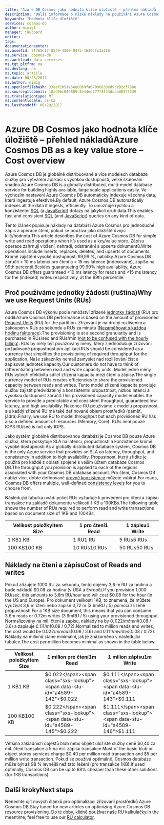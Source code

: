 ```yaml
---
title: "Azure DB Cosmos jako hodnota klíče úložiště – přehled nákladů | Microsoft Docs"
description: "Další informace o nízké náklady na používání Azure Cosmos DB jako úložiště hodnota klíče."
keywords: "Hodnota klíče úložiště"
services: cosmos-db
author: mimig1
manager: jhubbard
editor: 
tags: 
documentationcenter: 
ms.assetid: 7f765c17-8549-4509-9475-46394fc3a218
ms.service: cosmos-db
ms.workload: data-services
ms.tgt_pltfrm: na
ms.devlang: na
ms.topic: article
ms.date: 08/28/2017
ms.author: mimig
ms.openlocfilehash: 33eef1b51a5ee00b0fa67096030ed9ce92cf768e
ms.sourcegitcommit: 18ad9bc049589c8e44ed277f8f43dcaa483f3339
ms.translationtype: MT
ms.contentlocale: cs-CZ
ms.lasthandoff: 08/29/2017
---
```

# <a name="azure-cosmos-db-as-a-key-value-store--cost-overview"></a><span data-ttu-id="a4589-104">Azure DB Cosmos jako hodnota klíče úložiště – přehled nákladů</span><span class="sxs-lookup"><span data-stu-id="a4589-104">Azure Cosmos DB as a key value store – Cost overview</span></span>

<span data-ttu-id="a4589-105">Azure Cosmos DB je globálně distribuované a více modelech databáze služby pro vytváření aplikací s vysokou dostupností, velké škálování snadno.</span><span class="sxs-lookup"><span data-stu-id="a4589-105">Azure Cosmos DB is a globally distributed, multi-model database service for building highly available, large scale applications easily.</span></span> <span data-ttu-id="a4589-106">Ve výchozím nastavení Azure Cosmos DB automaticky indexuje všechna data, která ingestuje efektivně.</span><span class="sxs-lookup"><span data-stu-id="a4589-106">By default, Azure Cosmos DB automatically indexes all the data it ingests, efficiently.</span></span> <span data-ttu-id="a4589-107">To umožňuje rychlou a konzistentní [SQL](documentdb-sql-query.md) (a [JavaScript](programming.md)) dotazy na jakýkoli druh data.</span><span class="sxs-lookup"><span data-stu-id="a4589-107">This enables fast and consistent [SQL](documentdb-sql-query.md) (and [JavaScript](programming.md)) queries on any kind of data.</span></span> 

<span data-ttu-id="a4589-108">Tento článek popisuje náklady na databázi Azure Cosmos pro jednoduché zápis a operace čtení, pokud se používá jako úložiště dvojic klíč/hodnota.</span><span class="sxs-lookup"><span data-stu-id="a4589-108">This article describes the cost of Azure Cosmos DB for simple write and read operations when it’s used as a key/value store.</span></span> <span data-ttu-id="a4589-109">Zápisu operace zahrnují vložení, nahradí, odstranění a upserts dokumentů.</span><span class="sxs-lookup"><span data-stu-id="a4589-109">Write operations include inserts, replaces, deletes, and upserts of documents.</span></span> <span data-ttu-id="a4589-110">Kromě zajištění vysoké dostupnosti 99,99 %, nabídky Azure Cosmos DB zaručit < 10 ms latenci pro čtení a < 15 ms latence (indexované), zapíše na 99th percentil.</span><span class="sxs-lookup"><span data-stu-id="a4589-110">Besides guaranteeing 99.99% high availability, Azure Cosmos DB offers guaranteed <10 ms latency for reads and <15 ms latency for the (indexed) writes respectively, at the 99th percentile.</span></span> 

## <a name="why-we-use-request-units-rus"></a><span data-ttu-id="a4589-111">Proč používáme jednotky žádosti (ruština)</span><span class="sxs-lookup"><span data-stu-id="a4589-111">Why we use Request Units (RUs)</span></span>

<span data-ttu-id="a4589-112">Azure Cosmos DB výkonu podle množství zřízené [jednotky žádosti](request-units.md) (RU) pro oddíl.</span><span class="sxs-lookup"><span data-stu-id="a4589-112">Azure Cosmos DB performance is based on the amount of provisioned [Request Units](request-units.md) (RU) for the partition.</span></span> <span data-ttu-id="a4589-113">Zřizování je na druhý rozlišením a zakoupen v RUs za sekundu a RUs za minutu ([Nezaměňovat s každou hodinu fakturace](https://azure.microsoft.com/pricing/details/cosmos-db/)).</span><span class="sxs-lookup"><span data-stu-id="a4589-113">The provisioning is at a second granularity and is purchased in RUs/sec and RUs/min ([not to be confused with the hourly billing](https://azure.microsoft.com/pricing/details/cosmos-db/)).</span></span> <span data-ttu-id="a4589-114">RUs by měly být považovány měny, který zjednodušuje zřizování požadované propustnost pro aplikaci.</span><span class="sxs-lookup"><span data-stu-id="a4589-114">RUs should be considered as a currency that simplifies the provisioning of required throughput for the application.</span></span> <span data-ttu-id="a4589-115">Naše zákazníky nemají zamyslet nad rozlišování číst a zapisovat jednotek kapacity.</span><span class="sxs-lookup"><span data-stu-id="a4589-115">Our customers do not have to think of differentiating between read and write capacity units.</span></span> <span data-ttu-id="a4589-116">Model jedné měny RUs vytvoří efektivitu sdílet zřízená kapacita mezi čtení a zápisy.</span><span class="sxs-lookup"><span data-stu-id="a4589-116">The single currency model of RUs creates efficiencies to share the provisioned capacity between reads and writes.</span></span> <span data-ttu-id="a4589-117">Tento model zřízená kapacita povoluje službu zajistit předvídatelný a konzistentní propustnost, nízkou latencí a vysokou dostupnost zaručit.</span><span class="sxs-lookup"><span data-stu-id="a4589-117">This provisioned capacity model enables the service to provide a predictable and consistent throughput, guaranteed low latency, and high availability.</span></span> <span data-ttu-id="a4589-118">Nakonec RU používáme k modelu propustnost, ale každý zřízené RU má také definované objem prostředků (paměť, jádra).</span><span class="sxs-lookup"><span data-stu-id="a4589-118">Finally, we use RU to model throughput but each provisioned RU has also a defined amount of resources (Memory, Core).</span></span> <span data-ttu-id="a4589-119">RU/s není pouze IOPS.</span><span class="sxs-lookup"><span data-stu-id="a4589-119">RU/sec is not only IOPS.</span></span>

<span data-ttu-id="a4589-120">Jako systém globálně distribuovanou databázi je Cosmos DB pouze Azure služba, která poskytuje SLA na latenci, propustnosti a konzistence kromě vysoké dostupnosti.</span><span class="sxs-lookup"><span data-stu-id="a4589-120">As a globally distributed database system, Cosmos DB is the only Azure service that provides an SLA on latency, throughput, and consistency in addition to high availability.</span></span> <span data-ttu-id="a4589-121">Propustnost, který zřídíte je použitá pro každé z oblastí spojené s vaším účtem databáze Cosmos DB.</span><span class="sxs-lookup"><span data-stu-id="a4589-121">The throughput you provision is applied to each of the regions associated with your Cosmos DB database account.</span></span> <span data-ttu-id="a4589-122">Pro čtení, Cosmos DB nabízí více, dobře definované [úrovně konzistence](consistency-levels.md) můžete vybírat.</span><span class="sxs-lookup"><span data-stu-id="a4589-122">For reads, Cosmos DB offers multiple, well-defined [consistency levels](consistency-levels.md) for you to choose from.</span></span> 

<span data-ttu-id="a4589-123">Následující tabulka uvádí počet RUs vyžaduje k provedení pro čtení a zápisu transakce na základě dokumentu velikosti 1 KB a 100KBs.</span><span class="sxs-lookup"><span data-stu-id="a4589-123">The following table shows the number of RUs required to perform read and write transactions based on document size of 1KB and 100KBs.</span></span>

|<span data-ttu-id="a4589-124">Velikost položky</span><span class="sxs-lookup"><span data-stu-id="a4589-124">Item Size</span></span>|<span data-ttu-id="a4589-125">1 pro čtení</span><span class="sxs-lookup"><span data-stu-id="a4589-125">1 Read</span></span>|<span data-ttu-id="a4589-126">1 zápisu</span><span class="sxs-lookup"><span data-stu-id="a4589-126">1 Write</span></span>|
|-------------|------|-------|
|<span data-ttu-id="a4589-127">1 KB</span><span class="sxs-lookup"><span data-stu-id="a4589-127">1 KB</span></span>|<span data-ttu-id="a4589-128">1 RU</span><span class="sxs-lookup"><span data-stu-id="a4589-128">1 RU</span></span>|<span data-ttu-id="a4589-129">5 RUs</span><span class="sxs-lookup"><span data-stu-id="a4589-129">5 RUs</span></span>|
|<span data-ttu-id="a4589-130">100 KB</span><span class="sxs-lookup"><span data-stu-id="a4589-130">100 KB</span></span>|<span data-ttu-id="a4589-131">10 RUs</span><span class="sxs-lookup"><span data-stu-id="a4589-131">10 RUs</span></span>|<span data-ttu-id="a4589-132">50 RUs</span><span class="sxs-lookup"><span data-stu-id="a4589-132">50 RUs</span></span>|

## <a name="cost-of-reads-and-writes"></a><span data-ttu-id="a4589-133">Náklady na čtení a zápisu</span><span class="sxs-lookup"><span data-stu-id="a4589-133">Cost of Reads and writes</span></span>

<span data-ttu-id="a4589-134">Pokud zřizujete 1000 RU za sekundu, tento objemy 3,6 m RU za hodinu a bude nákladů $0.08 za hodinu (v USA a Evropě).</span><span class="sxs-lookup"><span data-stu-id="a4589-134">If you provision 1,000 RU/sec, this amounts to 3.6m RU/hour and will cost $0.08 for the hour (in the US and Europe).</span></span> <span data-ttu-id="a4589-135">Pro dokument velikosti 1KB, to znamená, že můžete využívat 3,6 m čtení nebo zapíše 0,72 m (3.6mRU / 5) pomocí zřízené propustnosti.</span><span class="sxs-lookup"><span data-stu-id="a4589-135">For a 1KB size document, this means that you can consume 3.6m reads or 0.72m writes (3.6mRU / 5) using your provisioned throughput.</span></span> <span data-ttu-id="a4589-136">Normalizovány na mil. čtení a zápisu, náklady na by $0,022 /m čtení ($0.08 / 3,6) a zapisuje $0.111/ m ($0.08 / 0,72).</span><span class="sxs-lookup"><span data-stu-id="a4589-136">Normalized to million reads and writes, the cost would be $0.022 /m reads ($0.08 / 3.6) and $0.111/m writes ($0.08 / 0.72).</span></span> <span data-ttu-id="a4589-137">Náklady na milionů stane minimální, jak je znázorněno v následující tabulce.</span><span class="sxs-lookup"><span data-stu-id="a4589-137">The cost per million becomes minimal as shown in the table below.</span></span>

|<span data-ttu-id="a4589-138">Velikost položky</span><span class="sxs-lookup"><span data-stu-id="a4589-138">Item Size</span></span>|<span data-ttu-id="a4589-139">1 milion pro čtení</span><span class="sxs-lookup"><span data-stu-id="a4589-139">1m Read</span></span>|<span data-ttu-id="a4589-140">1 milion zápisu</span><span class="sxs-lookup"><span data-stu-id="a4589-140">1m Write</span></span>|
|-------------|-------|--------|
|<span data-ttu-id="a4589-141">1 KB</span><span class="sxs-lookup"><span data-stu-id="a4589-141">1 KB</span></span>|<span data-ttu-id="a4589-142">$0.022</span><span class="sxs-lookup"><span data-stu-id="a4589-142">$0.022</span></span>|<span data-ttu-id="a4589-143">$0.111</span><span class="sxs-lookup"><span data-stu-id="a4589-143">$0.111</span></span>|
|<span data-ttu-id="a4589-144">100 KB</span><span class="sxs-lookup"><span data-stu-id="a4589-144">100 KB</span></span>|<span data-ttu-id="a4589-145">$0.222</span><span class="sxs-lookup"><span data-stu-id="a4589-145">$0.222</span></span>|<span data-ttu-id="a4589-146">$1.111</span><span class="sxs-lookup"><span data-stu-id="a4589-146">$1.111</span></span>|


<span data-ttu-id="a4589-147">Většina základních objektů blob nebo objekt úložiště služby ceně $0,40 za mil. čtení transakce a 5 na mil. zápisu transakce.</span><span class="sxs-lookup"><span data-stu-id="a4589-147">Most of the basic blob or object stores services charge $0.40 per million read transaction and $5 per million write transaction.</span></span> <span data-ttu-id="a4589-148">Pokud se používá optimálně, Cosmos databáze může být až 98 % levnější než tato řešení (pro transakce 1KB).</span><span class="sxs-lookup"><span data-stu-id="a4589-148">If used optimally, Cosmos DB can be up to 98% cheaper than these other solutions (for 1KB transactions).</span></span>

## <a name="next-steps"></a><span data-ttu-id="a4589-149">Další kroky</span><span class="sxs-lookup"><span data-stu-id="a4589-149">Next steps</span></span>

<span data-ttu-id="a4589-150">Nenechte ujít nových článků pro optimalizaci zřizování prostředků Azure Cosmos DB.</span><span class="sxs-lookup"><span data-stu-id="a4589-150">Stay tuned for new articles on optimizing Azure Cosmos DB resource provisioning.</span></span> <span data-ttu-id="a4589-151">Do té doby, klidně používat naše [RU kalkulačky](https://www.documentdb.com/capacityplanner).</span><span class="sxs-lookup"><span data-stu-id="a4589-151">In the meantime, feel free to use our [RU calculator](https://www.documentdb.com/capacityplanner).</span></span>


